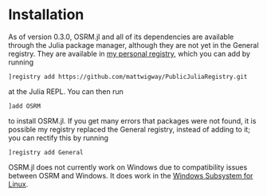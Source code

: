 # Installation

As of version 0.3.0, OSRM.jl and all of its dependencies are available through the Julia package manager, although they are not yet in the General registry. They are available in [my personal registry](https://github.com/mattwigway/PublicJuliaRepository), which you can add by running 

`]registry add https://github.com/mattwigway/PublicJuliaRegistry.git`

at the Julia REPL. You can then run

`]add OSRM`

to install OSRM.jl. If you get many errors that packages were not found, it is possible my registry replaced the General registry, instead of adding to it; you can rectify this by running

`]registry add General`

OSRM.jl does not currently work on Windows due to compatibility issues between OSRM and Windows. It does work in the [Windows Subsystem for Linux](https://learn.microsoft.com/en-us/windows/wsl/install).